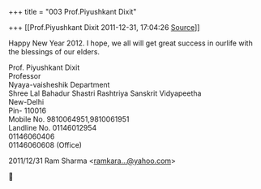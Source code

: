 +++
title = "003 Prof.Piyushkant Dixit"

+++
[[Prof.Piyushkant Dixit	2011-12-31, 17:04:26 [Source](https://groups.google.com/g/bvparishat/c/SnVdxPugq8Q)]]



Happy New Year 2012. I hope, we all will get great success in ourlife with the blessings of our elders.  



Prof. Piyushkant Dixit  
Professor  
Nyaya-vaisheshik Department  
Shree Lal Bahadur Shastri Rashtriya Sanskrit Vidyapeetha  
New-Delhi  
Pin- 110016  
Mobile No. 9810064951,9810061951  
Landline No. 01146012954  
         01146060406  
         01146060608 (Office)  
  
  
  

2011/12/31 Ram Sharma \<[ramkara...@yahoo.com]()\>



